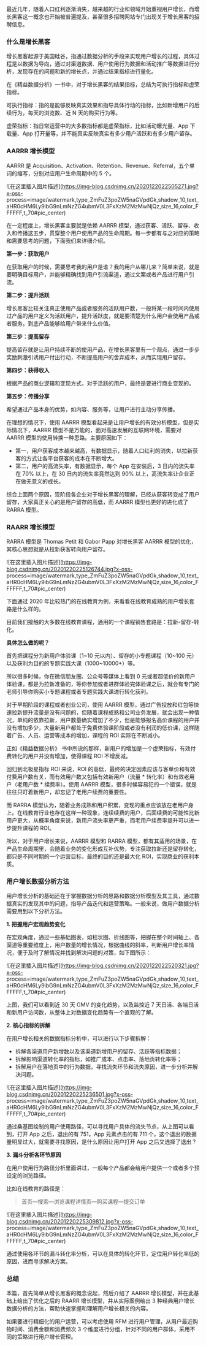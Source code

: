 最近几年，随着人口红利逐渐消失，越来越的行业和领域开始重视用户增长，而增长黑客这一概念也开始被普遍提及，甚至很多招聘网站专门出现关于增长黑客的招聘信息。

### 什么是增长黑客

增长黑客起源于美国硅谷，指通过数据分析的手段来实现用户增长的过程，具体过程是以数据为导向，通过对渠道数据、用户使用行为数据和活动推广等数据进行分析，发现存在的问题和新的增长点，并通过结果指标进行量化。

在《精益数据分析》一书中，对于增长黑客的结果指标，总结为可执行指标和虚荣指标。

可执行指标：指的是能够反映真实效果和指导具体行动的指标，比如新增用户的后续行为，每天的浏览数、近 N 天的购买行为等。

虚荣指标：指日常运营中的大多数指标都是虚荣指标，比如活动曝光量、App 下载量、App 打开量等，并不能真实反映真实有多少用户活跃和有多少用户留存。

### AARRR 增长模型

AARRR 是 Acquisition、Activation、Retention、Revenue、Referral，五个单词的缩写，分别对应用户生命周期中的
5 个。

![在这里插入图片描述](https://img-blog.csdnimg.cn/2020122022505271.jpg?x-oss-
process=image/watermark,type_ZmFuZ3poZW5naGVpdGk,shadow_10,text_aHR0cHM6Ly9ibG9nLmNzZG4ubmV0L3FxXzM2MzMwNjQz,size_16,color_FFFFFF,t_70#pic_center)

在一定程度上，增长黑客主要就是依赖 AARRR
模型，通过获客、活跃、留存、收入和传播这五步，贯穿整个用户使用产品的生命周期。每一步都有与之对应的策略和需要思考的问题，下面我们来详细介绍。

**第一步：获取用户**

在获取用户的时候，需要思考我的用户是谁？我的用户从哪儿来？简单来说，就是要明确目标用户，并能够精确找到用户引流渠道，通过文案或者产品进行用户引流。

**第二步：提升活跃**

增长黑客比较关注真正使用产品或者服务的活跃用户数，一般将某一段时间内使用过产品的用户定义为活跃用户，提升活跃度，就是要清楚为什么用户会使用产品或者服务，到底产品能够给用户带来什么价值。

**第三步：提高留存**

提高留存就是让用户持续不断的使用产品，在增长黑客里有一个观点，通过一步步奖励刺激引诱用户付出行动，不断提高用户的舍弃成本，从而实现用户留存。

**第四步：获得收入**

根据产品的商业逻辑和变现方式，对于活跃的用户，最终是要进行商业变现的。

**第五步：传播分享**

希望通过产品本身的优势，如内容、服务等，让用户进行主动分享传播。

在理想的情况下，使用 AARRR 模型看起来是让用户增长的有效分析模型，但是实际情况下，AARRR 模型不是万能的，面对高速发展的互联网环境，需要对
AARRR 模型的使用转换一种思路。主要原因如下：

  * 第一，用户获客成本越来越高，有数据显示，随着人口红利的消失，以拉新获客的方式让各平台获客的成本在不断增大。
  * 第二，用户的高流失率，有数据显示，每个 App 在安装后，3 日内的流失率在 70% 以上，在 30 日内的流失率竟然达到 90% 以上，高流失率让企业正在做无意义的成长。

综合上面两个原因，现阶段各企业对于增长黑客的理解，已经从获客转变成了用户留存，大家真正关心的是用户留存的高低，而 AARRR 模型也更好的进化成了
RARRA 模型。

### RAARR 增长模型

RARRA 模型是 Thomas Petit 和 Gabor Papp 对增长黑客 AARRR 模型的优化，其核心思想就是从拉新获客转向用户留存。

![在这里插入图片描述](https://img-blog.csdnimg.cn/20201220225126744.jpg?x-oss-
process=image/watermark,type_ZmFuZ3poZW5naGVpdGk,shadow_10,text_aHR0cHM6Ly9ibG9nLmNzZG4ubmV0L3FxXzM2MzMwNjQz,size_16,color_FFFFFF,t_70#pic_center)

下面通过 2020 年比较热门的在线教育为例，来看看在线教育成熟的用户增长套路是什么样的。

目前我们接触的大多数在线教育课程，通用的一个课程销售套路是：拉新-留存-转化。

**具体怎么做的呢？**

首先把课程分为新用户体验课（1~10 元以内）、留存的小专题课程（10~100 元）以及获利为目的的专题实践大课（1000~10000+）等。

所以很多时候，你在微信朋友圈、公众号等媒体上看到 0
元或者超低价的新用户体验课，都是为拉新准备的，等你参加或者进群体验完体验课之后，就会有专门的老师引导你购买小专题课程或者专题实践大课进行转化获利。

对于早期阶段的课程或者创业公司，使用 AARRR
模型，通过广告投放和红包等快速拉新提升流量是没有问题的，但随着课程成熟和公司业务发展，就会出现一种情况，单纯的依靠拉新，用户数量确实增加了不少，但是能够报名高价课程的用户并没有增加多少，大量新用户都处于免费体验课阶段或者没有利润的低价课，这样随着广告、人员、运营等成本的增加，课程的
ROI 实际在不断减小。

正如《精益数据分析》 书中所说的那样，新用户的增加是一个虚荣指标，有效付费转化的用户并没有增加，使得课程 ROI 不增反减。

回归到北极星指标 ROI 来说，ROI 的高低，最终的决定因素应该与客单价和有效付费用户数有关，而有效用户数又包括有效新用户（流量 *
转化率）和有效老用户（老用户数 * 续费率）。使用 AARRR 模型，很多时候容易犯的一个错误，就是往往只盯着新用户，却忘记了老用户续费的重要性。

而 RARRA
模型认为，随着业务成熟和用户积累，变现的重点应该放在老用户身上。在线教育行业也存在这样一种现象，连续续费的用户，后面续费的可能性比新用户更大，从概率角度来说，新用户流失率更严重，而老用户续费率提升可以进一步提升课程的
ROI。

所以，对于用户增长来说，AARRR 模型和 RARRA
模型，都有其适用的场景，在产品生命周期里，会随着业务的变化形成互补优势，专注获取拉新还是留存转化，都只是不同时期的一个运营目标，最终的目的还是最大化
ROI，实现商业的获利本质。

### 用户增长数据分析方法

用户增长分析的基础还在于掌握数据分析的思路和数据分析模型及其工具，通过数据真实的发现其中的问题，指导产品迭代和运营策略。一般来说，做用户数据分析需要用到以下分析方法。

**1\. 把握用户宏观趋势变化**

在宏观角度，通过一些基础图表，如柱状图、折线图等，把握在整个时间轴上、各渠道等重要维度上，用户数量的增长情况，根据曲线的斜率，判断用户增长率情况，便于及时了解情况并找到解决问题的对策，如下图所示：

![在这里插入图片描述](https://img-blog.csdnimg.cn/2020122022520321.jpg?x-oss-
process=image/watermark,type_ZmFuZ3poZW5naGVpdGk,shadow_10,text_aHR0cHM6Ly9ibG9nLmNzZG4ubmV0L3FxXzM2MzMwNjQz,size_16,color_FFFFFF,t_70#pic_center)

上图，我们可以看到近 30 天 GMV 的变化趋势，以及监控近 7 天日活、各端日活和新用户访问数，从整体上对数据变化趋势有一个直观的了解。

**2\. 核心指标的拆解**

在用户增长相关的数据指标分析中，可以进行以下步骤拆解：

  * 拆解各渠道用户新增数以及该渠道新增用户的留存、活跃等指标数据； 
  * 拆解影响渠道转化率的指标，如推广成本、点击率、落地页转化率等；
  * 拆解用户在落地页中的行为数据，寻找流失环节和流失原因，进一步分析并解决问题。

![在这里插入图片描述](https://img-blog.csdnimg.cn/20201220225236501.jpg?x-oss-
process=image/watermark,type_ZmFuZ3poZW5naGVpdGk,shadow_10,text_aHR0cHM6Ly9ibG9nLmNzZG4ubmV0L3FxXzM2MzMwNjQz,size_16,color_FFFFFF,t_70#pic_center)

通过桑基图绘制的用户使用路径，可以寻找用户具体的流失节点，从上图可以看到，打开 App 之后，退出的有 751，App 元素点击的有 711
个，这个退出的数据量明显过大，就需要寻找原因，是什么原因让用户打开 App 之后又选择了退出？

**3\. 漏斗分析各环节原因**

在用户使用行为路径分析里面讲过，一般每个产品都会给用户提供一个或者多个预设定的浏览路径。

比如在线教育的路径是：

> 首页—搜索—浏览课程详情页—购买课程—提交订单

![在这里插入图片描述](https://img-blog.csdnimg.cn/20201220225309812.jpg?x-oss-
process=image/watermark,type_ZmFuZ3poZW5naGVpdGk,shadow_10,text_aHR0cHM6Ly9ibG9nLmNzZG4ubmV0L3FxXzM2MzMwNjQz,size_16,color_FFFFFF,t_70#pic_center)

通过使用各环节的漏斗转化率分析，可以在具体的转化环节，定位用户转化率低的原因，进而寻求解决方案。

### 总结

本篇，首先简单从增长黑客的概念说起，然后介绍了 AARRR 增长模型，并在此基础上给出了优化之后的 RAARR 增长模型，并从实际案例给出 3
种经典用户增长数据分析的方法，帮助快速掌握和理解用户增长相关的内容。

如果要进行精细化的用户运营，可以考虑使用 RFM 进行用户管理，从用户最近购物时间、消费金额和消费频次 3
个维度进行分组，针对不同的用户群体，采用不同的策略进行用户增长管理。

